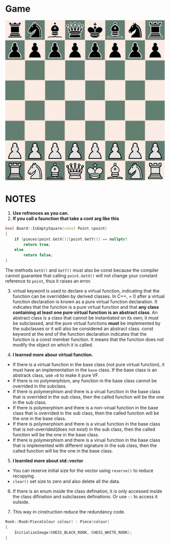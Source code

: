 # Game

![Chess](./chess.gif)

# NOTES

1. **Use refrences as you can.**
2. **If you call a faunction that take a cont arg like this**

```cpp
bool Board::IsEmptySquare(const Point &point)
{
    if (pieces[point.GetX()][point.GetY()] == nullptr)
        return true;
    else
        return false;
}
```

The methods ```GetX()``` and ```GetY()``` must also be const because the compiler cannot guarantee that calling ```point.GetX()``` will not change your constant reference to ```point```, thus it raises an error.

3. virtual keyword is used to declare a virtual function, indicating that the function can be overridden by derived classes. In C++, = 0 after a virtual function declaration is known as a pure virtual function declaration. It indicates that the function is a pure virtual function and that **any class containing at least one pure virtual function is an abstract class**. An abstract class is a class that cannot be instantiated on its own; it must be subclassed, and the pure virtual functions **must** be implemented by the subclasses or it will also be considered an abstract class. const keyword at the end of the function declaration indicates that the function is a const member function. It means that the function does not modify the object on which it is called.

4. **I learned more abour virtual function.**

* If there is a virtual function in the base class (not pure virtual function), it must have an implementation in the ```base``` class. If the base class is an abstrack class, use ```=0``` to make it pure VF.
* If there is no polymerphism, any function in the base class cannot be overrided in the subclass.
* If there is polymerphism and there is a virual function in the base class that is overrided in the sub class, then the called function will be the one in the sub class.
* If there is polymerphism and there is a non-virual function in the base class that is overrided in the sub class, then the called function will be the one in the base class.
* If there is polymerphism and there is a virual function in the base class that is not-overrided(does not exist) in the sub class, then the called function will be the one in the base class.
* If there is polymerphism and there is a virual function in the base class that is implemented with different signature in the sub class, then the called function will be the one in the base class.

5. **I learnled more about std::vector**

* You can reserve initial size for the vector using ```reserve()``` to reduce recopying.
* ```clear()``` set size to zero and also delete all the data.

6. If there is an enum inside the class defination, it is only accessed inside the class difination and subclasses definations. Or use ```::``` to access it outside.

7. This way in cinstruction reduce the redundancy code.

```cpp
Rook::Rook(PieceColour colour) : Piece(colour)
{
    InitializeImage(CHESS_BLACK_ROOK, CHESS_WHITE_ROOK);
}
```
